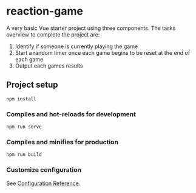 # reaction-game

A very basic Vue starter project using three components. The tasks overview to complete the project are:

1. Identify if someone is currently playing the game
2. Start a random timer once each game begins to be reset at the end of each game
3. Output each games results

## Project setup
```
npm install
```

### Compiles and hot-reloads for development
```
npm run serve
```

### Compiles and minifies for production
```
npm run build
```

### Customize configuration
See [Configuration Reference](https://cli.vuejs.org/config/).
